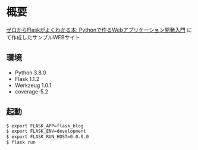 # 概要

[ゼロからFlaskがよくわかる本: Pythonで作るWebアプリケーション開発入門](https://www.amazon.co.jp/%E3%82%BC%E3%83%AD%E3%81%8B%E3%82%89Flask%E3%81%8C%E3%82%88%E3%81%8F%E3%82%8F%E3%81%8B%E3%82%8B%E6%9C%AC-%E6%9C%AC%E7%94%B0%E5%B4%87%E6%99%BA-ebook/dp/B07F2X9GRQ) にて作成したサンプルWEBサイト

## 環境

- Python 3.8.0
- Flask 1.1.2
- Werkzeug 1.0.1
- coverage-5.2

## 起動

```sh
$ export FLASK_APP=flask_blog
$ export FLASK_ENV=development
$ export FLASK_RUN_HOST=0.0.0.0
$ flask run
```
